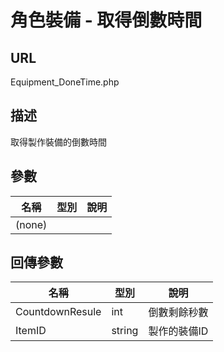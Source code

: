 # 角色裝備 - 取得倒數時間

## URL

Equipment\_DoneTime.php

## 描述

取得製作裝備的倒數時間

## 參數

| 名稱 | 型別 | 說明 |
| --- | --- | --- |
|   (none)  |     |     |

## 回傳參數

| 名稱 | 型別 | 說明 |
| --- | --- | --- |
| CountdownResule | int |倒數剩餘秒數|
| ItemID | string | 製作的裝備ID |



